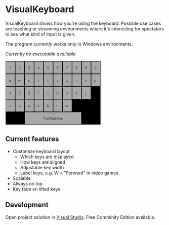 # VisualKeyboard

VisualKeyboard shows how you're using the keyboard. Possible use cases are
teaching or streaming environments where it's interesting for spectators to
see what kind of input is given.

The program currently works only in Windows environments.

*Currently no executable available*

![VisualKeybaord screenshot](https://raw.githubusercontent.com/teijo/VisualKeyboard/master/screenshot.png)


## Current features

- Customize keyboard layout
  - Which keys are displayed
  - How keys are aligned
  - Adjustable key width
  - Label keys, e.g. W = "Forward" in video games
- Scalable
- Always on top
- Key fade on lifted keys


## Development

Open project solution in [Visual Studio](https://www.visualstudio.com/). Free
Comminity Edition available.
